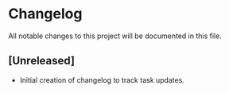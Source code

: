 # Changelog

All notable changes to this project will be documented in this file.

## [Unreleased]
- Initial creation of changelog to track task updates.
